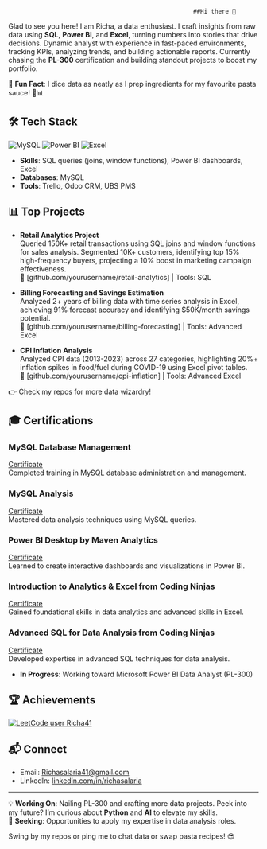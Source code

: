                                                         ##Hi there 👋

Glad to see you here! I am Richa, a data enthusiast. I craft insights from raw data using **SQL**, **Power BI**, and **Excel**, turning numbers into stories that drive decisions. Dynamic analyst with experience in fast-paced environments, tracking KPIs, analyzing trends, and building actionable reports. Currently chasing the **PL-300** certification and building standout projects to boost my portfolio.

🌟 **Fun Fact**: I dice data as neatly as I prep ingredients for my favourite pasta sauce! 🍝📊

## 🛠️ Tech Stack
![MySQL](https://img.shields.io/badge/MySQL-4479A1?style=flat&logo=mysql&logoColor=white)
![Power BI](https://img.shields.io/badge/Power%20BI-F2C811?style=flat&logo=powerbi&logoColor=black)
![Excel](https://img.shields.io/badge/Excel-217346?style=flat&logo=microsoft-excel&logoColor=white)

- **Skills**: SQL queries (joins, window functions), Power BI dashboards, Excel
- **Databases**: MySQL
- **Tools**: Trello, Odoo CRM, UBS PMS

## 📊 Top Projects
- **Retail Analytics Project**  
  Queried 150K+ retail transactions using SQL joins and window functions for sales analysis. Segmented 10K+ customers, identifying top 15% high-frequency buyers, projecting a 10% boost in marketing campaign effectiveness.  
  🔗 [github.com/yourusername/retail-analytics] | Tools: SQL

- **Billing Forecasting and Savings Estimation**  
  Analyzed 2+ years of billing data with time series analysis in Excel, achieving 91% forecast accuracy and identifying $50K/month savings potential.  
  🔗 [github.com/yourusername/billing-forecasting] | Tools: Advanced Excel

- **CPI Inflation Analysis**  
  Analyzed CPI data (2013-2023) across 27 categories, highlighting 20%+ inflation spikes in food/fuel during COVID-19 using Excel pivot tables.  
  🔗 [github.com/yourusername/cpi-inflation] | Tools: Advanced Excel

👉 Check my repos for more data wizardry!

## 🎓 Certifications
### MySQL Database Management
[Certificate](https://drive.google.com/file/d/1HkYmaxoXTSDlvhbIVbO12E5sG_an6ue1/view?usp=sharing)  
Completed training in MySQL database administration and management.

### MySQL Analysis
[Certificate](https://drive.google.com/file/d/1Rn2cKiRNacv_XC_v3ehUz4CJwGS34vQm/view?usp=sharing)  
Mastered data analysis techniques using MySQL queries.

### Power BI Desktop by Maven Analytics
[Certificate](https://drive.google.com/file/d/1N5egsuyka8eggmAhWQuyvhpYDhAd-N4S/view?usp=sharing)  
Learned to create interactive dashboards and visualizations in Power BI.

### Introduction to Analytics & Excel from Coding Ninjas
[Certificate](https://drive.google.com/file/d/13XY2yLL8hlZIYuynbum2orPjrEXuwyMX/view?usp=drive_linkm)  
Gained foundational skills in data analytics and advanced skills in Excel.

### Advanced SQL for Data Analysis from Coding Ninjas
[Certificate](https://drive.google.com/file/d/1-wesdGBhn-VoYNX2Ac3yCVtLChK8aHbx/view?usp=drive_link)  
Developed expertise in advanced SQL techniques for data analysis.

- **In Progress**: Working toward Microsoft Power BI Data Analyst (PL-300)

## 🏆 Achievements
[![LeetCode user Richa41](https://img.shields.io/badge/dynamic/json?style=for-the-badge&labelColor=black&color=%23ffa116&label=Solved&query=solvedOverTotal&url=https%3A%2F%2Fleetcode-badge.vercel.app%2Fapi%2Fusers%2FRicha41&logo=leetcode&logoColor=yellow)](https://leetcode.com/Richa41/)

## 📬 Connect
- Email: Richasalaria41@gmail.com
- LinkedIn: [linkedin.com/in/richasalaria](https://www.linkedin.com/in/richasalaria991/)
---

💡 **Working On**: Nailing PL-300 and crafting more data projects. Peek into my future? I’m curious about **Python** and **AI** to elevate my skills.  
🚀 **Seeking**: Opportunities to apply my expertise in data analysis roles.  

Swing by my repos or ping me to chat data or swap pasta recipes! 😎

